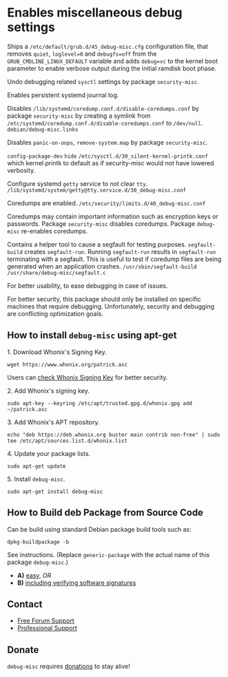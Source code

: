 # Enables miscellaneous debug settings #

Ships a `/etc/default/grub.d/45_debug-misc.cfg` configuration file,
that removes `quiet`, `loglevel=0` and `debugfs=off` from the
`GRUB_CMDLINE_LINUX_DEFAULT` variable and adds `debug=vc` to the kernel
boot parameter to enable verbose output during the initial ramdisk boot
phase.

Undo debugging related `sysctl` settings by package `security-misc`.

Enables persistent systemd journal log.

Disables `/lib/systemd/coredump.conf.d/disable-coredumps.conf` by package
`security-misc` by creating a symlink from
`/etc/systemd/coredump.conf.d/disable-coredumps.conf` to `/dev/null`.
`debian/debug-misc.links`

Disables `panic-on-oops`, `remove-system.map` by package `security-misc`.

`config-package-dev` `hide` `/etc/sysctl.d/30_silent-kernel-printk.conf` which
kernel.printk to default as if security-misc would not have lowered verbosity.

Configure systemd `getty` service to not clear `tty`.
`/lib/systemd/system/getty@tty.service.d/30_debug-misc.conf`

Coredumps are enabled.
`/etc/security/limits.d/40_debug-misc.conf`

Coredumps may contain important information such as encryption keys or
passwords. Package `security-misc` disables coredumps. Package `debug-misc`
re-enables coredumps.

Contains a helper tool to cause a segfault for testing purposes.
`segfault-build` creates `segfault-run`. Running `segfault-run` results in
`segfault-run` terminating with a segfault. This is useful to test if
coredump files are being generated when an application crashes.
`/usr/sbin/segfault-build`
`/usr/share/debug-misc/segfault.c`

For better usability, to ease debugging in case of issues.

For better security, this package should only be installed on specific
machines that require debugging. Unfortunately, security and debugging are
conflicting optimization goals.
## How to install `debug-misc` using apt-get ##

1\. Download Whonix's Signing Key.

```
wget https://www.whonix.org/patrick.asc
```

Users can [check Whonix Signing Key](https://www.whonix.org/wiki/Whonix_Signing_Key) for better security.

2\. Add Whonix's signing key.

```
sudo apt-key --keyring /etc/apt/trusted.gpg.d/whonix.gpg add ~/patrick.asc
```

3\. Add Whonix's APT repository.

```
echo "deb https://deb.whonix.org buster main contrib non-free" | sudo tee /etc/apt/sources.list.d/whonix.list
```

4\. Update your package lists.

```
sudo apt-get update
```

5\. Install `debug-misc`.

```
sudo apt-get install debug-misc
```

## How to Build deb Package from Source Code ##

Can be build using standard Debian package build tools such as:

```
dpkg-buildpackage -b
```

See instructions. (Replace `generic-package` with the actual name of this package `debug-misc`.)

* **A)** [easy](https://www.whonix.org/wiki/Dev/Build_Documentation/generic-package/easy), _OR_
* **B)** [including verifying software signatures](https://www.whonix.org/wiki/Dev/Build_Documentation/generic-package)

## Contact ##

* [Free Forum Support](https://forums.whonix.org)
* [Professional Support](https://www.whonix.org/wiki/Professional_Support)

## Donate ##

`debug-misc` requires [donations](https://www.whonix.org/wiki/Donate) to stay alive!
